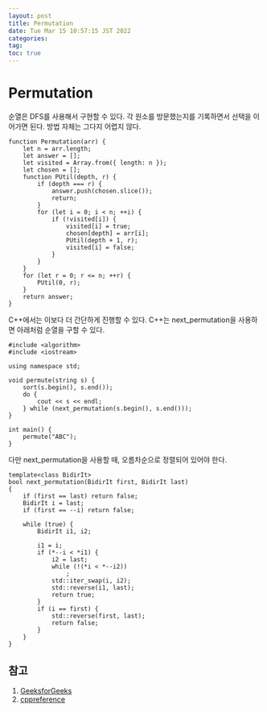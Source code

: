 ```yaml
---
layout: post
title: Permutation
date: Tue Mar 15 10:57:15 JST 2022
categories:
tag:
toc: true
---
```


# Permutation

순열은 DFS를 사용해서 구현할 수 있다.
각 원소를 방문했는지를 기록하면서 선택을 이어가면 된다.
방법 자체는 그다지 어렵지 않다.

```
function Permutation(arr) {
    let n = arr.length;
    let answer = [];
    let visited = Array.from({ length: n });
    let chosen = [];
    function PUtil(depth, r) {
        if (depth === r) {
            answer.push(chosen.slice());
            return;
        }
        for (let i = 0; i < n; ++i) {
            if (!visited[i]) {
                visited[i] = true;
                chosen[depth] = arr[i];
                PUtil(depth + 1, r);
                visited[i] = false;
            }
        }
    }
    for (let r = 0; r <= n; ++r) {
        PUtil(0, r);
    }
    return answer;
}
```

C++에서는 이보다 더 간단하게 진행할 수 있다.
C++는 next_permutation을 사용하면 아래처럼 순열을 구할 수 있다.

```
#include <algorithm>
#include <iostream>

using namespace std;

void permute(string s) {
    sort(s.begin(), s.end());
    do {
        cout << s << endl;
    } while (next_permutation(s.begin(), s.end()));
}

int main() {
    permute("ABC");
}
```

다만 next_permutation을 사용할 때, 오름차순으로 정렬되어 있어야 한다.

```
template<class BidirIt>
bool next_permutation(BidirIt first, BidirIt last)
{
    if (first == last) return false;
    BidirIt i = last;
    if (first == --i) return false;

    while (true) {
        BidirIt i1, i2;

        i1 = i;
        if (*--i < *i1) {
            i2 = last;
            while (!(*i < *--i2))
                ;
            std::iter_swap(i, i2);
            std::reverse(i1, last);
            return true;
        }
        if (i == first) {
            std::reverse(first, last);
            return false;
        }
    }
}
```

## 참고

1. [GeeksforGeeks](https://www.geeksforgeeks.org/permutations-of-a-given-string-using-stl/)
2. [cppreference](https://en.cppreference.com/w/cpp/algorithm/next_permutation)
